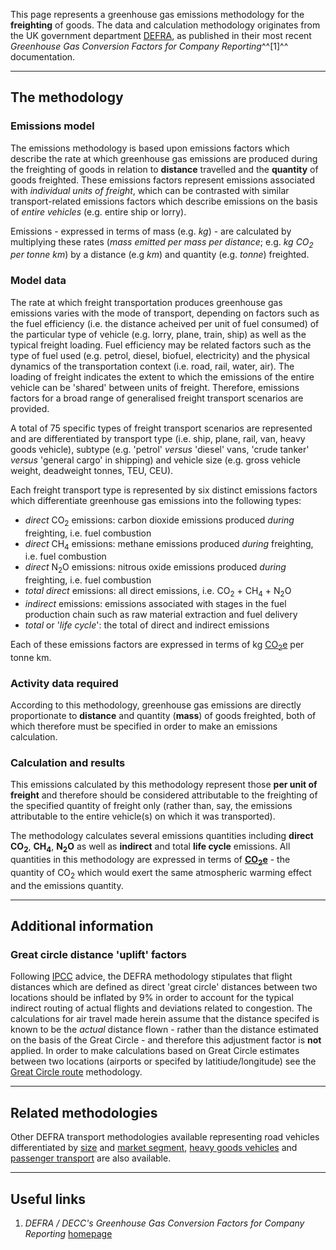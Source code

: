 This page represents a greenhouse gas emissions methodology for the
**freighting** of goods. The data and calculation methodology originates
from the UK government department [DEFRA](DEFRA_DECC), as published in
their most recent *Greenhouse Gas Conversion Factors for Company
Reporting*^^\[1\]^^ documentation.

-----

## The methodology

### Emissions model

The emissions methodology is based upon emissions factors which describe
the rate at which greenhouse gas emissions are produced during the
freighting of goods in relation to **distance** travelled and the
**quantity** of goods freighted. These emissions factors represent
emissions associated with *individual units of freight*, which can be
contrasted with similar transport-related emissions factors which
describe emissions on the basis of *entire vehicles* (e.g. entire ship
or lorry).

Emissions - expressed in terms of mass (e.g. *kg*) - are calculated by
multiplying these rates (*mass emitted per mass per distance*; e.g. *kg
CO<sub>2</sub> per tonne km*) by a distance (e.g *km*) and quantity (e.g.
*tonne*) freighted.

### Model data

The rate at which freight transportation produces greenhouse gas
emissions varies with the mode of transport, depending on factors such
as the fuel efficiency (i.e. the distance acheived per unit of fuel
consumed) of the particular type of vehicle (e.g. lorry, plane, train,
ship) as well as the typical freight loading. Fuel efficiency may be
related factors such as the type of fuel used (e.g. petrol, diesel,
biofuel, electricity) and the physical dynamics of the transportation
context (i.e. road, rail, water, air). The loading of freight indicates
the extent to which the emissions of the entire vehicle can be 'shared'
between units of freight. Therefore, emissions factors for a broad range
of generalised freight transport scenarios are provided.

A total of 75 specific types of freight transport scenarios are
represented and are differentiated by transport type (i.e. ship, plane,
rail, van, heavy goods vehicle), subtype (e.g. 'petrol' *versus*
'diesel' vans, 'crude tanker' *versus* 'general cargo' in shipping) and
vehicle size (e.g. gross vehicle weight, deadweight tonnes, TEU, CEU).

Each freight transport type is represented by six distinct emissions
factors which differentiate greenhouse gas emissions into the following
types:

  - *direct* CO<sub>2</sub> emissions: carbon dioxide emissions produced
    *during* freighting, i.e. fuel combustion
  - *direct* CH<sub>4</sub> emissions: methane emissions produced *during*
    freighting, i.e. fuel combustion
  - *direct* N<sub>2</sub>O emissions: nitrous oxide emissions produced
    *during* freighting, i.e. fuel combustion
  - *total direct* emissions: all direct emissions, i.e. CO<sub>2</sub> +
    CH<sub>4</sub> + N<sub>2</sub>O
  - *indirect* emissions: emissions associated with stages in the fuel
    production chain such as raw material extraction and fuel delivery
  - *total* or '*life cycle*': the total of direct and indirect
    emissions

Each of these emissions factors are expressed in terms of kg
[CO<sub>2</sub>e](Greenhouse_gases_Global_warming_potentials) per tonne km.

### Activity data required

According to this methodology, greenhouse gas emissions are directly
proportionate to **distance** and quantity (**mass**) of goods
freighted, both of which therefore must be specified in order to make an
emissions calculation.

### Calculation and results

This emissions calculated by this methodology represent those **per unit
of freight** and therefore should be considered attributable to the
freighting of the specified quantity of freight only (rather than, say,
the emissions attributable to the entire vehicle(s) on which it was
transported).

The methodology calculates several emissions quantities including
**direct CO<sub>2</sub>**, **CH<sub>4</sub>**, **N<sub>2</sub>O** as well as **indirect** and
total **life cycle** emissions. All quantities in this methodology are
expressed in terms of
**[CO<sub>2</sub>e](Greenhouse_gases_Global_warming_potentials)** - the
quantity of CO<sub>2</sub> which would exert the same atmospheric warming
effect and the emissions quantity.

-----

## Additional information

### Great circle distance 'uplift' factors

Following [IPCC](IPCC) advice, the DEFRA methodology stipulates that
flight distances which are defined as direct 'great circle' distances
between two locations should be inflated by 9% in order to account for
the typical indirect routing of actual flights and deviations related to
congestion. The calculations for air travel made herein assume that the
distance specifed is known to be the *actual* distance flown - rather
than the distance estimated on the basis of the Great Circle - and
therefore this adjustment factor is **not** applied. In order to make
calculations based on Great Circle estimates between two locations
(airports or specifed by latitiude/longitude) see the [Great Circle
route](Great_Circle_flight_methodology) methodology.

-----

## Related methodologies

Other DEFRA transport methodologies available representing road vehicles
differentiated by
[size](DEFRA_road_transport_methodology_by_vehicle_size) and [market
segment](DEFRA_road_transport_methodology_by_vehicle_class), [heavy
goods vehicles](DEFRA_heavy_goods_vehicle_methodology) and [passenger
transport](DEFRA_passenger_transport_methodology) are also available.

-----

## Useful links

1.  *DEFRA / DECC's Greenhouse Gas Conversion Factors for Company
    Reporting*
    [homepage](http://www.defra.gov.uk/environment/economy/business-efficiency/reporting)
